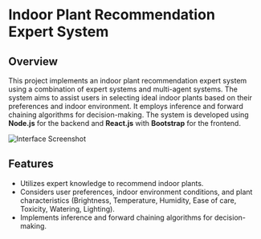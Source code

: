 # Indoor Plant Recommendation Expert System

## Overview
This project implements an indoor plant recommendation expert system using a combination of expert systems and multi-agent systems. The system aims to assist users in selecting ideal indoor plants based on their preferences and indoor environment. It employs inference and forward chaining algorithms for decision-making. The system is developed using **Node.js** for the backend and **React.js** with **Bootstrap** for the frontend.

![Interface Screenshot](screenshot.png)


## Features

- Utilizes expert knowledge to recommend indoor plants.
- Considers user preferences, indoor environment conditions, and plant characteristics (Brightness, Temperature, Humidity, Ease of care, Toxicity, Watering, Lighting).
- Implements inference and forward chaining algorithms for decision-making.
